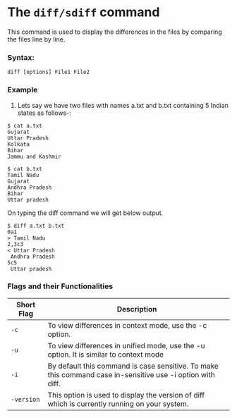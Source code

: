 
# The `diff/sdiff` command
This command is used to display the differences in the files by comparing the files line by line.
### Syntax:

```
diff [options] File1 File2 
```

### Example

1. Lets say we have two files with names a.txt and b.txt containing 5 Indian states as follows-:
```
$ cat a.txt
Gujarat
Uttar Pradesh
Kolkata
Bihar
Jammu and Kashmir

$ cat b.txt
Tamil Nadu
Gujarat
Andhra Pradesh
Bihar
Uttar pradesh

```
On typing the diff command we will get below output.
```
$ diff a.txt b.txt
0a1
> Tamil Nadu
2,3c3
< Uttar Pradesh
 Andhra Pradesh
5c5
 Uttar pradesh
```

### Flags and their Functionalities

|**Short Flag**    |**Description**   |
|--|--|
| `-c`|To view differences in context mode, use the -c option.  |
| `-u`|To view differences in unified mode, use the -u option. It is similar to context mode  |
|`-i`|By default this command is case sensitive. To make this command case in-sensitive use -i option with diff. |
|`-version`|This option is used to display the version of diff which is currently running on your system.  |
